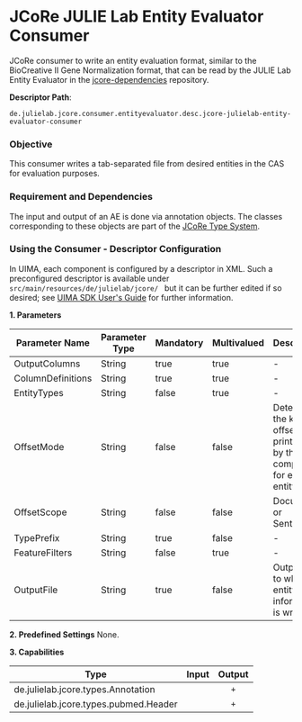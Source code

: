  # JCoRe JULIE Lab Entity Evaluator Consumer
 
 JCoRe consumer to write an entity evaluation format, similar to the BioCreative II Gene Normalization format, that can be read by the JULIE Lab Entity Evaluator in the [jcore-dependencies](https://github.com/JULIELab/jcore-dependencies) repository.

**Descriptor Path**:
```
de.julielab.jcore.consumer.entityevaluator.desc.jcore-julielab-entity-evaluator-consumer
```

### Objective
This consumer writes a tab-separated file from desired entities in the CAS for evaluation purposes.

### Requirement and Dependencies
The input and output of an AE is done via annotation objects. The classes corresponding to these objects are part of the [JCoRe Type System](https://github.com/JULIELab/jcore-base/tree/master/jcore-types).

### Using the Consumer - Descriptor Configuration
 In UIMA, each component is configured by a descriptor in XML. Such a preconfigured descriptor is available under `src/main/resources/de/julielab/jcore/ ` but it can be further edited if so desired; see [UIMA SDK User's Guide](https://uima.apache.org/downloads/releaseDocs/2.1.0-incubating/docs/html/tools/tools.html#ugr.tools.cde) for further information.

**1. Parameters**

| Parameter Name | Parameter Type | Mandatory | Multivalued | Description |
|----------------|----------------|-----------|-------------|-------------|
| OutputColumns | String | true | true | - |
| ColumnDefinitions | String | true | true | - |
| EntityTypes | String | false | true | - |
| OffsetMode | String | false | false | Determines the kind of offset printed out by the component for each entity. |
| OffsetScope | String | false | false | Document or Sentence. |
| TypePrefix | String | true | false | - |
| FeatureFilters | String | false | true | - |
| OutputFile | String | true | false | Output file to which all entity information is written.|

**2. Predefined Settings**
None.

**3. Capabilities**

| Type | Input | Output |
|------|:-----:|:------:|
| de.julielab.jcore.types.Annotation |  | `+` |
| de.julielab.jcore.types.pubmed.Header |  | `+` |
